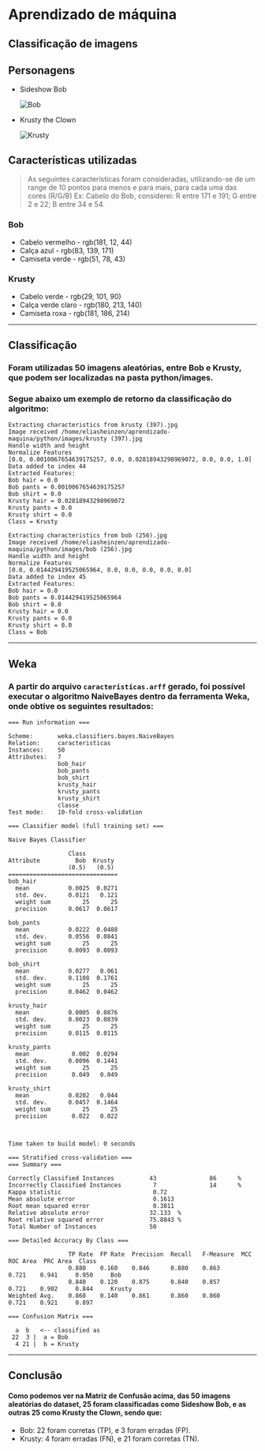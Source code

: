 # Aprendizado de máquina

## Classificação de imagens

## Personagens

- Sideshow Bob

    ![Bob](./docs/characters/bob.png)

- Krusty the Clown

    ![Krusty](./docs/characters/krusty.png)

## Características utilizadas

> As seguintes características foram consideradas, utilizando-se de um range de 10 pontos para menos e para mais, para cada uma das cores (R/G/B)
> Ex: Cabelo do Bob, considerei: R entre 171 e 191; G entre 2 e 22; B entre 34 e 54.

### Bob

- Cabelo vermelho - rgb(181, 12, 44) <img src="./.github/docs/colors/../../../docs/colors/bob_hair.png"  width="10" height="10"/>
- Calça azul - rgb(83, 139, 171) <img src="./.github/docs/colors/../../../docs/colors/bob_pants.png"  width="10" height="10"/>
- Camiseta verde - rgb(51, 78, 43) <img src="./.github/docs/../../docs/colors/bob_shirt.png"  width="10" height="10"/>

### Krusty

- Cabelo verde - rgb(29, 101, 90) <img src="./.github/docs/colors/../../../docs/colors/krusty_hair.png" width="10" height="10"/>
- Calça verde claro - rgb(180, 213, 140) <img src="./.github/../docs/colors/krusty_pants.png"  width="10" height="10"/>
- Camiseta roxa - rgb(181, 186, 214) <img src="./.github/../docs/colors/krusty_shirt.png"  width="10" height="10"/>

---

## Classificação

### Foram utilizadas 50 imagens aleatórias, entre Bob e Krusty, que podem ser localizadas na pasta python/images.

### Segue abaixo um exemplo de retorno da classificação do algoritmo:

```
Extracting characteristics from krusty (397).jpg
Image received /home/eliasheinzen/aprendizado-maquina/python/images/krusty (397).jpg
Handle width and height
Normalize Features
[0.0, 0.0010067654639175257, 0.0, 0.02818943298969072, 0.0, 0.0, 1.0]
Data added to index 44
Extracted Features:
Bob hair = 0.0
Bob pants = 0.0010067654639175257
Bob shirt = 0.0
Krusty hair = 0.02818943298969072
Krusty pants = 0.0
Krusty shirt = 0.0
Class = Krusty
```


```
Extracting characteristics from bob (256).jpg
Image received /home/eliasheinzen/aprendizado-maquina/python/images/bob (256).jpg
Handle width and height
Normalize Features
[0.0, 0.014429419525065964, 0.0, 0.0, 0.0, 0.0, 0.0]
Data added to index 45
Extracted Features:
Bob hair = 0.0
Bob pants = 0.014429419525065964
Bob shirt = 0.0
Krusty hair = 0.0
Krusty pants = 0.0
Krusty shirt = 0.0
Class = Bob
```

---

## Weka

### A partir do arquivo `caracteristicas.arff` gerado, foi possível executar o algoritmo NaiveBayes dentro da ferramenta Weka, onde obtive os seguintes resultados:

```
=== Run information ===

Scheme:       weka.classifiers.bayes.NaiveBayes 
Relation:     caracteristicas
Instances:    50
Attributes:   7
              bob_hair
              bob_pants
              bob_shirt
              krusty_hair
              krusty_pants
              krusty_shirt
              classe
Test mode:    10-fold cross-validation

=== Classifier model (full training set) ===

Naive Bayes Classifier

                 Class
Attribute          Bob  Krusty
                 (0.5)   (0.5)
===============================
bob_hair
  mean           0.0025  0.0271
  std. dev.      0.0121   0.121
  weight sum         25      25
  precision      0.0617  0.0617

bob_pants
  mean           0.0222  0.0488
  std. dev.      0.0556  0.0841
  weight sum         25      25
  precision      0.0093  0.0093

bob_shirt
  mean           0.0277   0.061
  std. dev.      0.1108  0.1761
  weight sum         25      25
  precision      0.0462  0.0462

krusty_hair
  mean           0.0005  0.0876
  std. dev.      0.0023  0.0839
  weight sum         25      25
  precision      0.0115  0.0115

krusty_pants
  mean            0.002  0.0294
  std. dev.      0.0096  0.1441
  weight sum         25      25
  precision       0.049   0.049

krusty_shirt
  mean           0.0202   0.044
  std. dev.      0.0457  0.1464
  weight sum         25      25
  precision       0.022   0.022



Time taken to build model: 0 seconds

=== Stratified cross-validation ===
=== Summary ===

Correctly Classified Instances          43               86      %
Incorrectly Classified Instances         7               14      %
Kappa statistic                          0.72  
Mean absolute error                      0.1613
Root mean squared error                  0.3811
Relative absolute error                 32.133  %
Root relative squared error             75.8843 %
Total Number of Instances               50     

=== Detailed Accuracy By Class ===

                 TP Rate  FP Rate  Precision  Recall   F-Measure  MCC      ROC Area  PRC Area  Class
                 0.880    0.160    0.846      0.880    0.863      0.721    0.941     0.950     Bob
                 0.840    0.120    0.875      0.840    0.857      0.721    0.902     0.844     Krusty
Weighted Avg.    0.860    0.140    0.861      0.860    0.860      0.721    0.921     0.897     

=== Confusion Matrix ===

  a  b   <-- classified as
 22  3 |  a = Bob
  4 21 |  b = Krusty
```

---

## Conclusão

#### Como podemos ver na Matriz de Confusão acima, das 50 imagens aleatórias do dataset, 25 foram classificadas como Sideshow Bob, e as outras 25 como Krusty the Clown, sendo que:

- Bob: 22 foram corretas (TP), e 3 foram erradas (FP).
- Krusty: 4 foram erradas (FN), e 21 foram corretas (TN).